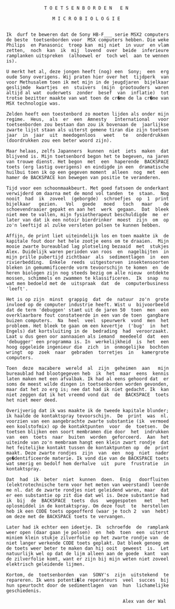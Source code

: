                         T O E T S E N B O R D E N   E N 
          
                           M I C R O B I O L O G I E 
                                                      
          
          Ik  durf te beweren dat de Sony HB-F___ serie MSX2 computers 
          de beste  toetsenborden voor  MSX computers hebben. Die weke 
          Philips  en Panasonic  troep kan  mij niet  in vuur  en vlam 
          zetten,  noch  kan  ik  mij  lovend  over  beide  inferieure 
          ramplanken uitspreken  (alhoewel er  toch wel  aan te wennen 
          is).
          
          U merkt het al, deze jongen heeft (nog) een  Sony;  een  erg
          oude Sony overigens. Wij praten hier over het  tijdperk  van
          voor Methusalem toen ik met mijn in de jeugdjaren  bijelkaar
          geslijmde  kwartjes  en  stuivers  (mijn  grootouders  waren
          altijd al wat  ouderwets  zonder  besef  van  inflatie)  tot
          trotse bezitter maakte van wat toen de cr�me de la cr�me van
          MSX technologie was.
          
          Zelden heeft een toestenbord zo moeten lijden als onder mijn
          regime.  Heus,  als  er  een  Amnesty   International   voor
          toetsenborden zou bestaan dan zou ik bovenaan de  jaarlijkse
          zwarte lijst staan als uiterst gemene tiran die zijn toetsen
          jaar  in  jaar  uit  meedogenloos   weet   te   onderdrukken
          (doordrukken zou een beter woord zijn).
          
          Maar helaas, zelfs Japanners  kunnen  niet  iets  maken  dat
          blijvend is. Mijn toetsenbord begon het te begeven, na jaren
          van trouwe dienst. Het begon  met  een  haperende  BACKSPACE
          toets (erg lastig overigens) en eindigde in een  dramatische
          huilbui toen ik op een gegeven moment  alleen  nog  met  een
          hamer de BACKSPACE kon bewegen van positie te veranderen.
          
          Tijd voor een schoonmaakbeurt. Met goed fatsoen de onderkant
          verwijderd om daarna met de mond vol tanden  te  staan.  Nog
          nooit  had  ik  zoveel  (geborgde)  schroefjes  op  1  print
          bijelkaar   gezien.   Vol   goede   moed   toch   maar    de
          schoevendraaier gepakt en aan het  werk  gegaan.  Dat  bleek
          niet mee te vallen, mijn fysiotherapeut beschuldigde  me  er
          later van dat ik een notoir bierdrinker  moest  zijn  om  op
          zo'n leeftijd al zulke versleten polsen te kunnen hebben.
          
          Affijn, de print liet uiteindelijk los en toen maakte ik  de
          kapitale fout door het hele zootje eens om te draaien.  Mijn
          mooie zwarte bureaublad lag plotseling bezaaid  met  stukjes
          Alex. Duidelijk waren perioden van roos  en  nagelbijten  in
          mijn prille pubertijd zichtbaar  als  sedimentlagen  in  een
          rivierbedding.  Enkele  reeds  uitgestorven  insektensoorten
          bleken in gemummificeerde vorm tevoorschijn te komen  en  de
          heren biologen zijn nog steeds bezig om alle nieuw  ontdekte
          mossen, schimmels en zwammen te klassificeren.  Ik  snap  nu
          wat men bedoeld met de  uitspraak  dat  de  computerbusiness
          'leeft'.
          
          Het is op zijn  minst  grappig  dat  de  natuur  zo'n  grote
          invloed op de computer industrie heeft. Wist u  bijvoorbeeld
          dat de term 'debuggen' stamt uit de jaren 50  toen  men  een
          overklaarbare fout constateerde in een van de toen  gangbare
          buizen computers.  Na  heel  veel  speurwerk  vond  men  het
          probleem. Het bleek te gaan om een kevertje  ('bug'  in  het
          Engels) dat kortsluiting in de  bedrading  had  veroorzaakt.
          Laat u dus geen oor aannaaien als iemand  meedeeld  dat  een
          'debugger' een programma is. In  werkelijkheid  is  het  een
          hoog opgeleide ingenieur die  zich  in  onmogelijke  bochten
          wringt  op  zoek  naar  gebraden  torretjes  in   kamergrote
          computers.
          
          Toen  deze  macabere  wereld  al  zijn  geheimen  aan   mijn
          bureaublad had blootgegeven heb  ik  het  maar  eens  kennis
          laten maken met een afvalbak. Ik had al eens gehoord dat  er
          soms de meest wilde dingen in toetsenborden worden gevonden,
          maar dat het zo erg is; nee dat had ik niet gedacht. Ik  kan
          niet zeggen dat ik het vreemd vond dat  de  BACKSPACE  toets
          het niet meer deed.
          
          Overijverig dat ik was maakte ik de tweede kapitale blunder;
          ik haalde de kontaktspray tevoorschijn.  De  print  was  nl.
          voorzien van een aangebrachte zwarte substantie (ik  vermoed
          een koolstofmix) op de kontaktpunten  voor  de  toetsen.  De
          toetsen blijken een soort membramen die door  het  indrukken
          van  een  toets  naar  buiten  worden  geforceerd.  Aan  het
          uiteinde van zo'n membraam hangt een klein zwart rondje  dat
          het feitelijke kontakt tussen de kontaktpunten op  de  print
          maakt. Deze zwarte rondjes  zijn  van  een  nog  niet  nader
          ge�dentificeerde materie. Ik vond die van de BACKSPACE toets
          wat smerig en bedolf hem derhalve  uit  pure  frustratie  in
          kontaktspray.
          
          Dat  had  ik  beter  niet  kunnen  doen.  Enig   doorfluiten
          (elektrotechnische term voor het meten van weerstand) leerde
          me nl. dat de zwarte rondjes niet geleidend waren, maar  dat
          er een substantie op zit die dat wel is. Deze substantie had
          ik  bij  de  BACKSPACE  toets  dus   weggespoten   met   het
          oplosmiddel in de kontaktspray. Om deze fout  te  herstellen
          heb ik een CODE toets opgeofferd (waar je toch 2  van  hebt)
          om deze met de BACKSPACE toets te vervangen.
          
          Later had ik echter een ideetje. Ik  schroefde  de  ramplank
          weer open (daar gaan je polsen)  en  heb  toen  een  uiterst
          miniem klein stukje zilverfolie op het zwarte rondje van  de
          niet langer werkende CODE toets geplakt. Dat bleek genoeg om
          de toets weer beter te maken dan hij ooit  geweest  is.  Let
          natuurlijk wel op dat de lijm alleen aan de goede  kant  van
          de zilverfolie komt, want er zijn bij mijn weten niet zoveel
          elektrisch geleidende lijmen.
          
          Kortom, de  toetsenborden  van  SONY's  zijn  uitstekend  te
          repareren. Ik wens potenti�le reperateurs  veel  succes  bij
          hun speurtocht door de sedimentlagen  van  hun  lichamelijke
          geschiedenis.
          
                                                     Alex van der Wal
